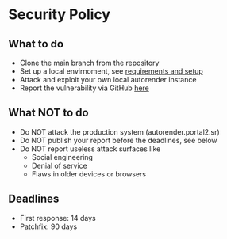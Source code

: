# Security Policy

## What to do

- Clone the main branch from the repository
- Set up a local envirnoment, see [requirements and setup](https://github.com/NeKzor/autorender#requirements)
- Attack and exploit your own local autorender instance
- Report the vulnerability via GitHub [here](https://github.com/NeKzor/autorender/security/advisories/new)

## What NOT to do

- Do NOT attack the production system (autorender.portal2.sr)
- Do NOT publish your report before the deadlines, see below
- Do NOT report useless attack surfaces like
  - Social engineering
  - Denial of service
  - Flaws in older devices or browsers

## Deadlines

- First response: 14 days
- Patchfix: 90 days
